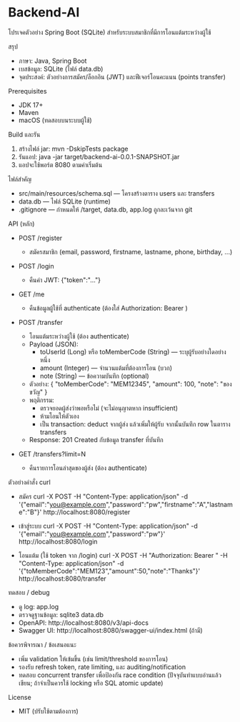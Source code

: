 # Backend-AI

โปรเจคตัวอย่าง Spring Boot (SQLite) สำหรับระบบสมาชิกที่มีการโอนแต้มระหว่างผู้ใช้

สรุป
- ภาษา: Java, Spring Boot
- เบสข้อมูล: SQLite (ไฟล์ data.db)
- จุดประสงค์: ตัวอย่างการสมัคร/ล็อกอิน (JWT) และฟีเจอร์โอนคะแนน (points transfer)

Prerequisites
- JDK 17+
- Maven
- macOS (ทดสอบบนระบบผู้ใช้)

Build และรัน
1. สร้างไฟล์ jar:
   mvn -DskipTests package
2. รันแอป:
   java -jar target/backend-ai-0.0.1-SNAPSHOT.jar
3. แอปจะใช้พอร์ต 8080 ตามค่าเริ่มต้น

ไฟล์สำคัญ
- src/main/resources/schema.sql  — โครงสร้างตาราง users และ transfers
- data.db                     — ไฟล์ SQLite (runtime)
- .gitignore                  — กำหนดให้ /target, data.db, app.log ถูกละเว้นจาก git

API (หลัก)
- POST /register
  - สมัครสมาชิก (email, password, firstname, lastname, phone, birthday, ...)

- POST /login
  - คืนค่า JWT: {"token":"..."}

- GET /me
  - คืนข้อมูลผู้ใช้ที่ authenticate (ต้องใส่ Authorization: Bearer <token>)

- POST /transfer
  - โอนแต้มระหว่างผู้ใช้ (ต้อง authenticate)
  - Payload (JSON):
    - toUserId (Long) หรือ toMemberCode (String) — ระบุผู้รับอย่างใดอย่างหนึ่ง
    - amount (Integer) — จำนวนแต้มที่ต้องการโอน (บวก)
    - note (String) — ข้อความบันทึก (optional)
  - ตัวอย่าง:
    {
      "toMemberCode": "MEM12345",
      "amount": 100,
      "note": "ของขวัญ"
    }
  - พฤติกรรม:
    - ตรวจยอดผู้ส่งว่าพอหรือไม่ (จะไม่อนุญาตหาก insufficient)
    - ห้ามโอนให้ตัวเอง
    - เป็น transaction: deduct จากผู้ส่ง แล้วเพิ่มให้ผู้รับ จากนั้นบันทึก row ในตาราง transfers
  - Response: 201 Created กับข้อมูล transfer ที่บันทึก

- GET /transfers?limit=N
  - คืนรายการโอนล่าสุดของผู้ส่ง (ต้อง authenticate)

ตัวอย่างคำสั่ง curl
- สมัคร
  curl -X POST -H "Content-Type: application/json" -d '{"email":"you@example.com","password":"pw","firstname":"A","lastname":"B"}' http://localhost:8080/register

- เข้าสู่ระบบ
  curl -X POST -H "Content-Type: application/json" -d '{"email":"you@example.com","password":"pw"}' http://localhost:8080/login

- โอนแต้ม (ใช้ token จาก /login)
  curl -X POST -H "Authorization: Bearer <TOKEN>" -H "Content-Type: application/json" -d '{"toMemberCode":"MEM123","amount":50,"note":"Thanks"}' http://localhost:8080/transfer

ทดสอบ / debug
- ดู log: app.log
- ตรวจดูฐานข้อมูล: sqlite3 data.db
- OpenAPI: http://localhost:8080/v3/api-docs
- Swagger UI: http://localhost:8080/swagger-ui/index.html (ถ้ามี)

ข้อควรพิจารณา / ข้อเสนอแนะ
- เพิ่ม validation ให้เข้มขึ้น (เช่น limit/threshold ของการโอน)
- รองรับ refresh token, rate limiting, และ auditing/notification
- ทดสอบ concurrent transfer เพื่อป้องกัน race condition (ปัจจุบันทำแบบอ่านแล้วเขียน; ถ้าจำเป็นควรใช้ locking หรือ SQL atomic update)

License
- MIT (ปรับใช้ตามต้องการ)
